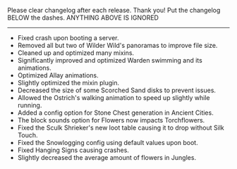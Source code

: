 Please clear changelog after each release.
Thank you!
Put the changelog BELOW the dashes. ANYTHING ABOVE IS IGNORED

-----------------
- Fixed crash upon booting a server.
- Removed all but two of Wilder Wild's panoramas to improve file size.
- Cleaned up and optimized many mixins.
- Significantly improved and optimized Warden swimming and its animations.
- Optimized Allay animations.
- Slightly optimized the mixin plugin.
- Decreased the size of some Scorched Sand disks to prevent issues.
- Allowed the Ostrich's walking animation to speed up slightly while running.
- Added a config option for Stone Chest generation in Ancient Cities.
- The block sounds option for Flowers now impacts Torchflowers.
- Fixed the Sculk Shrieker's new loot table causing it to drop without Silk Touch.
- Fixed the Snowlogging config using default values upon boot.
- Fixed Hanging Signs causing crashes.
- Slightly decreased the average amount of flowers in Jungles.
